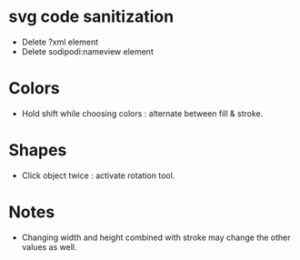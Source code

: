 

# svg code sanitization
- Delete ?xml element
- Delete sodipodi:nameview element

# Colors
- Hold shift while choosing colors : alternate between fill & stroke.

# Shapes
- Click object twice : activate rotation tool.

# Notes
- Changing width and height combined with stroke may change the other values as well.
